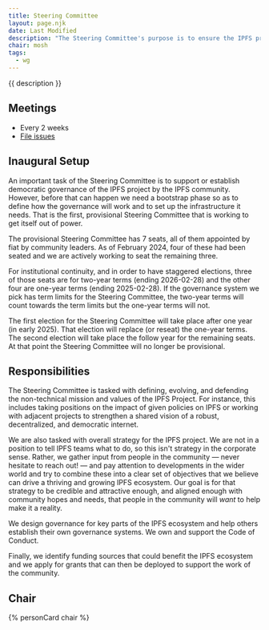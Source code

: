 ```yaml
---
title: Steering Committee
layout: page.njk
date: Last Modified
description: "The Steering Committee's purpose is to ensure the IPFS project's success."
chair: mosh
tags:
  - wg
---
```


{{ description }}

## Meetings

- Every 2 weeks
- [File issues](https://github.com/ipfs/steering-wg)

## Inaugural Setup

An important task of the Steering Committee is to support or establish democratic governance of
the IPFS project by the IPFS community. However, before that can happen we need a bootstrap phase 
so as to define how the governance will work and to set up the infrastructure it needs. That is
the first, provisional Steering Committee that is working to get itself out of power.

The provisional Steering Committee has 7 seats, all of them appointed by fiat by community leaders.
As of February 2024, four of these had been seated and we are actively working to seat the remaining
three.

For institutional continuity, and in order to have staggered elections, three of those seats are for
two-year terms (ending 2026-02-28) and the other four are one-year terms (ending 2025-02-28). If the
governance system we pick has term limits for the Steering Committee, the two-year terms will count
towards the term limits but the one-year terms will not.

The first election for the Steering Committee will take place after one year (in early 2025). That election 
will replace (or reseat) the one-year terms. The second election will take place the follow year for
the remaining seats. At that point the Steering Committee will no longer be provisional.

## Responsibilities

The Steering Committee is tasked with defining, evolving, and defending the non-technical mission
and values of the IPFS Project. For instance, this includes taking positions on the impact of given
policies on IPFS or working with adjacent projects to strengthen a shared vision of a robust,
decentralized, and democratic internet.

We are also tasked with overall strategy for the IPFS project. We are not in a position to tell
IPFS teams what to do, so this isn't strategy in the corporate sense. Rather, we gather input from
people in the community — never hesitate to reach out! — and pay attention to developments in the 
wider world and try to combine these into a clear set of objectives that we believe can drive a
thriving and growing IPFS ecosystem. Our goal is for that strategy to be credible and attractive
enough, and aligned enough with community hopes and needs, that people in the community will 
*want* to help make it a reality.

We design governance for key parts of the IPFS ecosystem and help others establish their own 
governance systems. We own and support the Code of Conduct.

Finally, we identify funding sources that could benefit the IPFS ecosystem and we apply for
grants that can then be deployed to support the work of the community.

## Chair

{% personCard chair %}
